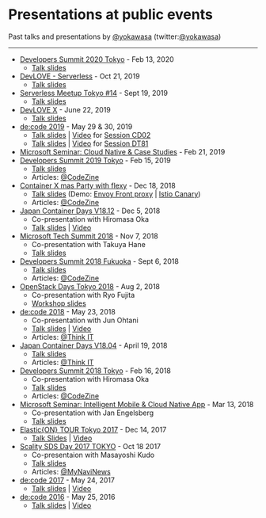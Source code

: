 # Presentations at public events

Past talks and presentations by [@yokawasa](https://github.com/yokawasa) (twitter:[@yokawasa](https://twitter.com/yokawasa))

---
* [Developers Summit 2020 Tokyo](https://event.shoeisha.jp/devsumi/20200213/session/2338/) - Feb 13, 2020
  * [Talk slides](https://speakerdeck.com/yokawasa/wo-hazozotownfalsekuraudoziyaniwotong-zitehe-woxue-ndafalseka)
* [DevLOVE - Serverless](https://devlove.doorkeeper.jp/events/98173) - Oct 21, 2019
  * [Talk slides](https://speakerdeck.com/yokawasa/jin-serverlessgamian-bai-iwake-devlovegan-xie-ban)
* [Serverless Meetup Tokyo #14](https://serverless.connpass.com/event/143446/) - Sept 19, 2019
  * [Talk slides](https://www.slideshare.net/yokawasa/serverless-v1909-173712712)
* [DevLOVE X](https://devlove.wixsite.com/devlovex) - June 22, 2019
  * [Talk slides](https://www.slideshare.net/yokawasa/serverless-151261322)
* [de:code 2019](https://www.microsoft.com/ja-jp/events/decode/2019/default.aspx) - May 29 & 30, 2019
  * [Talk slides](https://www.slideshare.net/yokawasa/azure-functions-20-deep-dive) | [Video](https://youtu.be/fyq48ciTkF8) for [Session CD02](https://www.microsoft.com/ja-jp/events/decode/2019session/detail.aspx?sid=CD02)
  * [Talk slides](https://www.slideshare.net/yokawasa/distributed-tracing-in-a-cloud-native-age-148757740) | [Video](https://youtu.be/0RFYvMfIJUo) for [Session DT81](https://www.microsoft.com/ja-jp/events/decode/2019session/detail.aspx?sid=DT81)
* [Microsoft Seminar: Cloud Native & Case Studies](https://microsoft-events.connpass.com/event/119618/) - Feb 21, 2019
* [Developers Summit 2019 Tokyo](https://event.shoeisha.jp/devsumi/20190214/session/1985/) - Feb 15, 2019
  * [Talk slides](https://www.slideshare.net/yokawasa/azure-cloud-native-stack-for-developers-azure)
  * Articles: [@CodeZine](https://codezine.jp/article/detail/11414)
* [Container X mas Party with flexy](https://flexy.connpass.com/event/110839/) - Dec 18, 2018
  * [Talk slides](https://www.slideshare.net/yokawasa/service-mesh-status-quo-2018-126171897) (Demo: [Envoy Front proxy](https://github.com/yokawasa/envoy-proxy-demos) | [Istio Canary](https://github.com/istio/istio/tree/master/samples/bookinfo))
  * Articles: [@CodeZine](https://codezine.jp/article/detail/11342)
* [Japan Container Days V18.12](https://containerdays.jp/) - Dec 5, 2018
  * Co-presentation with Hiromasa Oka
  * [Talk slides](https://www.slideshare.net/hiromasaoka/noops-125109991) | [Video](https://www.youtube.com/watch?v=5WJmBjRfZag)
* [Microsoft Tech Summit 2018](https://www.microsoft.com/ja-jp/events/techsummit/2018/session.aspx#AD08) - Nov 7, 2018
  * Co-presentation with Takuya Hane
  * [Talk slides](https://www.slideshare.net/yokawasa/azure-containers-serverless-technology-options-aftertechsummit2018-edition)
* [Developers Summit 2018 Fukuoka](https://event.shoeisha.jp/devsumi/20180906/session/1777/) - Sept 6, 2018
  * [Talk slides](https://www.slideshare.net/yokawasa/container-and-serverless-113315212)
  * Articles: [@CodeZine](https://codezine.jp/article/detail/11098)
* [OpenStack Days Tokyo 2018](http://openstackdays.com/program-detail/#d1p4s7) - Aug 2, 2018
  * Co-presentation with Ryo Fujita
  * [Workshop slides](https://github.com/yokawasa/azure-voting-app/blob/master/labs/cndt_aks_handson.pdf)
* [de:code 2018](https://www.microsoft.com/ja-jp/events/decode/2018/sessions.aspx#AD29) - May 23, 2018
  * Co-presentation with Jun Ohtani
  * [Talk slides](https://info.microsoft.com/JA-AZUREPLAT-CNTNT-FY18-06Jun-14-decode18Online-MGC0002638_01Registration-ForminBody.html) | [Video](https://youtu.be/LG7bJeBN6CI)
  * Articles: [@Think IT](https://thinkit.co.jp/article/13087)
* [Japan Container Days V18.04](https://containerdays.jp/v1804/) - April 19, 2018
  * [Talk slides](https://www.slideshare.net/yokawasa/kubernetes-x-paas-noops)
  * Articles: [@Think IT](https://thinkit.co.jp/article/14030)
* [Developers Summit 2018 Tokyo](https://event.shoeisha.jp/devsumi/20180215/session/1659/) - Feb 16, 2018
  * Co-presentation with Hiromasa Oka
  * [Talk slides](https://www.slideshare.net/hiromasaoka/noops-88082246)
  * Articles: [@CodeZine](https://codezine.jp/article/detail/10716)
* [Microsoft Seminar: Intelligent Mobile & Cloud Native App](https://microsoft-events.connpass.com/event/80453/) - Mar 13, 2018
  * Co-presentation with Jan Engelsberg
  * [Talk slides](https://www.slideshare.net/MicrosoftAzure_Japan/azure-database-for-mysql-postgresql)
* [Elastic{ON} TOUR Tokyo 2017](https://www.elastic.co/jp/elasticon/tour/2017/tokyo) - Dec 14, 2017
  * [Talk Slides](https://www.slideshare.net/yokawasa/15-elastic-stack-on-azure-84976576) | [Video](https://www.elastic.co/jp/elasticon/tour/2017/tokyo/microsoft)
* [Scality SDS Day 2017 TOKYO](https://ja.scality.com/scality-sds-day-2017-tokyo/) - Oct 18 2017
  * Co-presentaion with Masayoshi Kudo
  * [Talk slides](https://www.slideshare.net/yokawasa/the-infinite-benefits-of-microsoft-azure-scality-connect-for-azure-blob-storage-x-azure)
  * Articles: [@MyNaviNews](https://news.mynavi.jp/kikaku/20171107-a002/)
* [de:code 2017](https://www.microsoft.com/ja-jp/events/decode/2017/sessions.aspx#DI08) - May 24, 2017
  * [Talk slides](https://www.slideshare.net/decode2017/di08-azure-search) | [Video](https://channel9.msdn.com/Events/de-code/2017/DI08)
* [de:code 2016](https://www.microsoft.com/ja-jp/events/decode/2016/session.aspx#DEV-018) - May 25, 2016
  * [Talk slides](https://www.slideshare.net/decode2016/dev018azure-search-deep-dive) | [Video](https://channel9.msdn.com/Events/de-code/2016/DEV-018)
